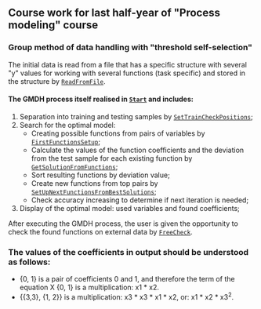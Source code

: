 ## Сourse work for last half-year of "Process modeling" course

### Group method of data handling with "threshold self-selection"

The initial data is read from a file that has a specific structure with several "y" values for working with several functions (task specific) and stored in the structure by [``` ReadFromFile ```](main.cpp#L10-L40).

#### The GMDH process itself realised in [``` Start ```](mhua.h#L82) and includes:
1. Separation into training and testing samples by [``` SetTrainCheckPositions ```](mhua.h#L322-L345);
2. Search for the optimal model:
   - Creating possible functions from pairs of variables by [``` FirstFunctionsSetup ```](mhua.cpp#L280-L287);
   - Calculate the values of the function coefficients and the deviation from the test sample for each existing function by [``` GetSolutionFromFunctions ```](mhua.cpp#L473-L491);
   - Sort resulting functions by deviation value;
   - Create new functions from top pairs by [``` SetUpNextFunctionsFromBestSolutions ```](mhua.cpp#L290-L319);
   - Check accuracy increasing to determine if next iteration is needed;
3. Display of the optimal model: used variables and found coefficients;

After executing the GMDH process, the user is given the opportunity to check the found functions on external data by [``` FreeCheck ```](mhua.cpp#L243-L277).


### The values of the coefficients in output should be understood as follows:
- {0, 1} is a pair of coefficients 0 and 1, and therefore the term of the equation X {0, 1} is a multiplication: x1 * x2. 
- {{3,3}, {1, 2}} is a multiplication: x3 * x3 * x1 * x2, or: x1 * x2 * x3<sup>2</sup>.
